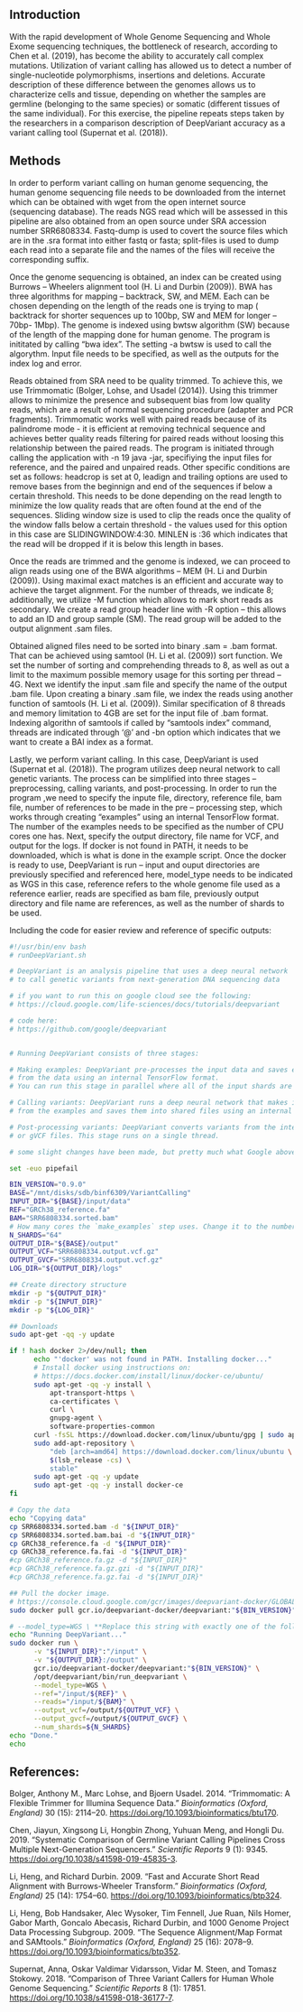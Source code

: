## Introduction

With the rapid development of Whole Genome Sequencing and Whole Exome
sequencing techniques, the bottleneck of research, according to Chen et
al. (2019), has become the ability to accurately call complex mutations.
Utilization of variant calling has allowed us to detect a number of
single-nucleotide polymorphisms, insertions and deletions. Accurate
description of these difference between the genomes allows us to
characterize cells and tissue, depending on whether the samples are
germline (belonging to the same species) or somatic (different tissues
of the same individual). For this exercise, the pipeline repeats steps
taken by the researchers in a comparison description of DeepVariant
accuracy as a variant calling tool (Supernat et al. (2018)).

## Methods

In order to perform variant calling on human genome sequencing, the
human genome sequencing file needs to be downloaded from the internet
which can be obtained with wget from the open internet source
(sequencing database). The reads NGS read which will be assessed in this
pipeline are also obtained from an open source under SRA accession
number SRR6808334. Fastq-dump is used to covert the source files which
are in the .sra format into either fastq or fasta; split-files is used
to dump each read into a separate file and the names of the files will
receive the corresponding suffix.

Once the genome sequencing is obtained, an index can be created using
Burrows – Wheelers alignment tool (H. Li and Durbin (2009)). BWA has
three algorithms for mapping – backtrack, SW, and MEM. Each can be
chosen depending on the length of the reads one is trying to map (
backtrack for shorter sequences up to 100bp, SW and MEM for longer –
70bp- 1Mbp). The genome is indexed using bwtsw algorithm (SW) because of
the length of the mapping done for human genome. The program is
inititated by calling “bwa idex”. The setting -a bwtsw is used to call
the algorythm. Input file needs to be specified, as well as the outputs
for the index log and error.

Reads obtained from SRA need to be quality trimmed. To achieve this, we
use Trimmomatic (Bolger, Lohse, and Usadel (2014)). Using this trimmer
allows to minimize the presence and subsequent bias from low quality
reads, which are a result of normal sequencing procedure (adapter and
PCR fragments). Trimmomatic works well with paired reads because of its
palindrome mode - it is efficient at removing technical sequence and
achieves better quality reads filtering for paired reads without loosing
this relationship between the paired reads. The program is initiated
through calling the application with -n 19 java -jar, specifiying the
input files for reference, and the paired and unpaired reads. Other
specific conditions are set as follows: headcrop is set at 0, leadign
and trailing options are used to remove bases from the beginnign and end
of the sequences if below a certain threshold. This needs to be done
depending on the read length to minimize the low quality reads that are
often found at the end of the sequences. Sliding window size is used to
clip the reads once the quality of the window falls below a certain
threshold - the values used for this option in this case are
SLIDINGWINDOW:4:30. MINLEN is :36 which indicates that the read will be
dropped if it is below this length in bases.

Once the reads are trimmed and the genome is indexed, we can proceed to
align reads using one of the BWA algorithms – MEM (H. Li and Durbin
(2009)). Using maximal exact matches is an efficient and accurate way to
achieve the target alignment. For the number of threads, we indicate 8;
additionally, we utilize -M function which allows to mark short reads as
secondary. We create a read group header line with -R option – this
allows to add an ID and group sample (SM). The read group will be added
to the output alignment .sam files.

Obtained aligned files need to be sorted into binary .sam = .bam format.
That can be achieved using samtool (H. Li et al. (2009)) sort function.
We set the number of sorting and comprehending threads to 8, as well as
out a limit to the maximum possible memory usage for this sorting per
thread – 4G. Next we identify the input .sam file and specify the name
of the output .bam file. Upon creating a binary .sam file, we index the
reads using another function of samtools (H. Li et al. (2009)). Similar
specification of 8 threads and memory limitation to 4GB are set for the
input file of .bam format. Indexing algorithn of samtools if called by
“samtools index” command, threads are indicated through ‘@’ and -bn
option which indicates that we want to create a BAI index as a format.

Lastly, we perform variant calling. In this case, DeepVariant is used
(Supernat et al. (2018)). The program utilizes deep neural network to
call genetic variants. The process can be simplified into three stages –
preprocessing, calling variants, and post-processing. In order to run
the program ,we need to specify the inpute file, directory, reference
file, bam file, number of references to be made in the pre – processing
step, which works through creating “examples” using an internal
TensorFlow format. The number of the examples needs to be specified as
the number of CPU cores one has. Next, specify the output directory,
file name for VCF, and output for the logs. If docker is not found in
PATH, it needs to be downloaded, which is what is done in the example
script. Once the docker is ready to use, DeepVariant is run – input and
ouput directories are previously specified and referenced here,
model\_type needs to be indicated as WGS in this case, reference refers
to the whole genome file used as a reference earlier, reads are
specified as bam file, previously output directory and file name are
references, as well as the number of shards to be used.

Including the code for easier review and reference of specific outputs:

``` bash
#!/usr/bin/env bash
# runDeepVariant.sh

# DeepVariant is an analysis pipeline that uses a deep neural network 
# to call genetic variants from next-generation DNA sequencing data

# if you want to run this on google cloud see the following:
# https://cloud.google.com/life-sciences/docs/tutorials/deepvariant

# code here:
# https://github.com/google/deepvariant


# Running DeepVariant consists of three stages:

# Making examples: DeepVariant pre-processes the input data and saves examples 
# from the data using an internal TensorFlow format. 
# You can run this stage in parallel where all of the input shards are processed independently.

# Calling variants: DeepVariant runs a deep neural network that makes inferences 
# from the examples and saves them into shared files using an internal TensorFlow format.

# Post-processing variants: DeepVariant converts variants from the internal TensorFlow format to VCF 
# or gVCF files. This stage runs on a single thread.

# some slight changes have been made, but pretty much what Google above says to do:

set -euo pipefail

BIN_VERSION="0.9.0"
BASE="/mnt/disks/sdb/binf6309/VariantCalling"
INPUT_DIR="${BASE}/input/data"
REF="GRCh38_reference.fa"
BAM="SRR6808334.sorted.bam"
# How many cores the `make_examples` step uses. Change it to the number of CPU cores you have
N_SHARDS="64"
OUTPUT_DIR="${BASE}/output"
OUTPUT_VCF="SRR6808334.output.vcf.gz"
OUTPUT_GVCF="SRR6808334.output.vcf.gz"
LOG_DIR="${OUTPUT_DIR}/logs"

## Create directory structure
mkdir -p "${OUTPUT_DIR}"
mkdir -p "${INPUT_DIR}"
mkdir -p "${LOG_DIR}"

## Downloads
sudo apt-get -qq -y update

if ! hash docker 2>/dev/null; then
      echo "'docker' was not found in PATH. Installing docker..."
      # Install docker using instructions on:
      # https://docs.docker.com/install/linux/docker-ce/ubuntu/
      sudo apt-get -qq -y install \
          apt-transport-https \
          ca-certificates \
          curl \
          gnupg-agent \
          software-properties-common
      curl -fsSL https://download.docker.com/linux/ubuntu/gpg | sudo apt-key add -
      sudo add-apt-repository \
          "deb [arch=amd64] https://download.docker.com/linux/ubuntu \
          $(lsb_release -cs) \
          stable"
      sudo apt-get -qq -y update
      sudo apt-get -qq -y install docker-ce
fi

# Copy the data
echo "Copying data"
cp SRR6808334.sorted.bam -d "${INPUT_DIR}"
cp SRR6808334.sorted.bam.bai -d "${INPUT_DIR}"
cp GRCh38_reference.fa -d "${INPUT_DIR}"
cp GRCh38_reference.fa.fai -d "${INPUT_DIR}"
#cp GRCh38_reference.fa.gz -d "${INPUT_DIR}"
#cp GRCh38_reference.fa.gz.gzi -d "${INPUT_DIR}"
#cp GRCh38_reference.fa.gz.fai -d "${INPUT_DIR}"

## Pull the docker image.
# https://console.cloud.google.com/gcr/images/deepvariant-docker/GLOBAL/deepvariant?gcrImageListsize=30
sudo docker pull gcr.io/deepvariant-docker/deepvariant:"${BIN_VERSION}"

# --model_type=WGS \ **Replace this string with exactly one of the following [WGS,WES,PACBIO]**
echo "Running DeepVariant..."
sudo docker run \
      -v "${INPUT_DIR}":"/input" \
      -v "${OUTPUT_DIR}:/output" \
      gcr.io/deepvariant-docker/deepvariant:"${BIN_VERSION}" \
      /opt/deepvariant/bin/run_deepvariant \
      --model_type=WGS \
      --ref="/input/${REF}" \
      --reads="/input/${BAM}" \
      --output_vcf=/output/${OUTPUT_VCF} \
      --output_gvcf=/output/${OUTPUT_GVCF} \
      --num_shards=${N_SHARDS}
echo "Done."
echo
```

## References:

<div id="refs" class="references">

<div id="ref-Bolger">

Bolger, Anthony M., Marc Lohse, and Bjoern Usadel. 2014. “Trimmomatic: A
Flexible Trimmer for Illumina Sequence Data.” *Bioinformatics (Oxford,
England)* 30 (15): 2114–20.
<https://doi.org/10.1093/bioinformatics/btu170>.

</div>

<div id="ref-Chen">

Chen, Jiayun, Xingsong Li, Hongbin Zhong, Yuhuan Meng, and Hongli Du.
2019. “Systematic Comparison of Germline Variant Calling Pipelines Cross
Multiple Next-Generation Sequencers.” *Scientific Reports* 9 (1): 9345.
<https://doi.org/10.1038/s41598-019-45835-3>.

</div>

<div id="ref-Li">

Li, Heng, and Richard Durbin. 2009. “Fast and Accurate Short Read
Alignment with Burrows-Wheeler Transform.” *Bioinformatics (Oxford,
England)* 25 (14): 1754–60.
<https://doi.org/10.1093/bioinformatics/btp324>.

</div>

<div id="ref-HengLi">

Li, Heng, Bob Handsaker, Alec Wysoker, Tim Fennell, Jue Ruan, Nils
Homer, Gabor Marth, Goncalo Abecasis, Richard Durbin, and 1000 Genome
Project Data Processing Subgroup. 2009. “The Sequence Alignment/Map
Format and SAMtools.” *Bioinformatics (Oxford, England)* 25 (16):
2078–9. <https://doi.org/10.1093/bioinformatics/btp352>.

</div>

<div id="ref-Supernat">

Supernat, Anna, Oskar Valdimar Vidarsson, Vidar M. Steen, and Tomasz
Stokowy. 2018. “Comparison of Three Variant Callers for Human Whole
Genome Sequencing.” *Scientific Reports* 8 (1): 17851.
<https://doi.org/10.1038/s41598-018-36177-7>.

</div>

</div>
